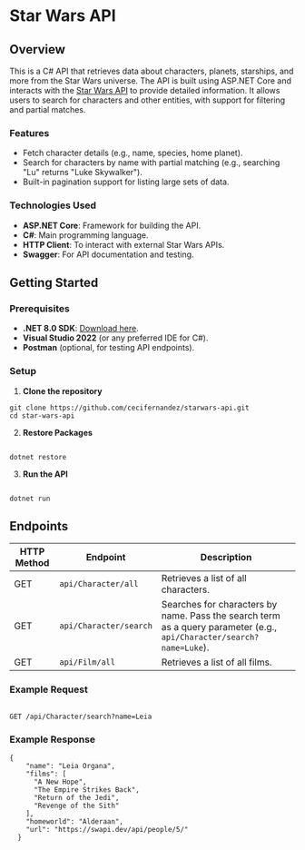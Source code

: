 # Star Wars API

## Overview

This is a C# API that retrieves data about characters, planets, starships, and more from the Star Wars universe. The API is built using ASP.NET Core and interacts with the [Star Wars API](https://swapi.dev/) to provide detailed information. It allows users to search for characters and other entities, with support for filtering and partial matches.

### Features

- Fetch character details (e.g., name, species, home planet).
- Search for characters by name with partial matching (e.g., searching "Lu" returns "Luke Skywalker").
- Built-in pagination support for listing large sets of data.

### Technologies Used

- **ASP.NET Core**: Framework for building the API.
- **C#**: Main programming language.
- **HTTP Client**: To interact with external Star Wars APIs.
- **Swagger**: For API documentation and testing.

## Getting Started

### Prerequisites

- **.NET 8.0 SDK**: [Download here](https://dotnet.microsoft.com/es-es/download/dotnet/8.0).
- **Visual Studio 2022** (or any preferred IDE for C#).
- **Postman** (optional, for testing API endpoints).

### Setup

1) **Clone the repository**
 ```
git clone https://github.com/cecifernandez/starwars-api.git
cd star-wars-api
```  
2) **Restore Packages**
```

dotnet restore

```
3) **Run the API**
```

dotnet run

```

## Endpoints

| HTTP Method | Endpoint                | Description                             |
|-------------|-------------------------|-----------------------------------------|
| GET         | `api/Character/all`     | Retrieves a list of all characters.     |
| GET         | `api/Character/search`  | Searches for characters by name. Pass the search term as a query parameter (e.g., `api/Character/search?name=Luke`). |
| GET         | `api/Film/all`             | Retrieves a list of all films.          |

### Example Request
```

GET /api/Character/search?name=Leia

```

### Example Response
```
{
    "name": "Leia Organa",
    "films": [
      "A New Hope",
      "The Empire Strikes Back",
      "Return of the Jedi",
      "Revenge of the Sith"
    ],
    "homeworld": "Alderaan",
    "url": "https://swapi.dev/api/people/5/"
  }
```














